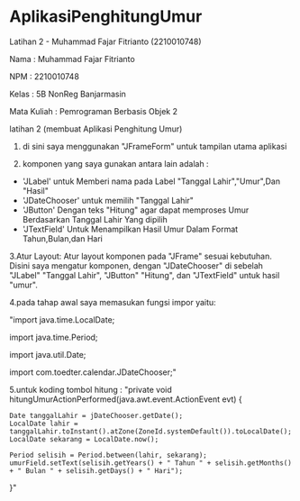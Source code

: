 # AplikasiPenghitungUmur
 Latihan 2 - Muhammad Fajar Fitrianto (2210010748)


Nama         : Muhammad Fajar Fitrianto		 

NPM		        : 2210010748

Kelas		      : 5B NonReg Banjarmasin

Mata Kuliah	 : Pemrograman Berbasis Objek 2


latihan 2 (membuat Aplikasi Penghitung Umur)

1. di sini saya menggunakan "JFrameForm" untuk tampilan utama aplikasi


2. komponen yang saya gunakan antara lain adalah :
- 'JLabel' untuk Memberi nama pada Label "Tanggal Lahir","Umur",Dan "Hasil"
- 'JDateChooser' untuk memilih "Tanggal Lahir"
- 'JButton' Dengan teks "Hitung" agar dapat memproses Umur Berdasarkan Tanggal    Lahir Yang dipilih
- 'JTextField' Untuk Menampilkan Hasil Umur Dalam Format Tahun,Bulan,dan Hari
 
3.Atur Layout:
 Atur layout komponen pada "JFrame" sesuai kebutuhan.
 Disini saya mengatur komponen, dengan "JDateChooser" di sebelah "JLabel" "Tanggal Lahir", "JButton" "Hitung", dan "JTextField" untuk hasil "umur".

4.pada tahap awal saya memasukan fungsi impor yaitu:

"import java.time.LocalDate;

import java.time.Period;

import java.util.Date;

import com.toedter.calendar.JDateChooser;"


5.untuk koding tombol hitung :
"private void hitungUmurActionPerformed(java.awt.event.ActionEvent evt) {
    
    Date tanggalLahir = jDateChooser.getDate();
    LocalDate lahir = tanggalLahir.toInstant().atZone(ZoneId.systemDefault()).toLocalDate();
    LocalDate sekarang = LocalDate.now();

    Period selisih = Period.between(lahir, sekarang);
    umurField.setText(selisih.getYears() + " Tahun " + selisih.getMonths() + " Bulan " + selisih.getDays() + " Hari");
}"
